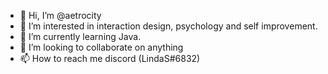 - 👋 Hi, I’m @aetrocity
- 👀 I’m interested in interaction design, psychology and self improvement. 
- 🌱 I’m currently learning Java.
- 💞️ I’m looking to collaborate on anything 
- 📫 How to reach me discord (LindaS#6832)

<!---
aetrocity/aetrocity is a ✨ special ✨ repository because its `README.md` (this file) appears on your GitHub profile.
You can click the Preview link to take a look at your changes.
--->
